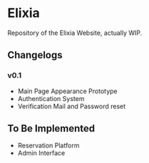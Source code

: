 <h1>Elixia</h1>

<p>Repository of the Elixia Website, actually WIP.</p>

<h2>Changelogs</h2>

<h3>v0.1</h3>
<ul>
	<li>Main Page Appearance Prototype</li>
	<li>Authentication System</li>
	<li>Verification Mail and Password reset</li>
</ul>

<h2>To Be Implemented</h2>
<ul>
	<li>Reservation Platform</li>
	<li>Admin Interface</li>
</ul>